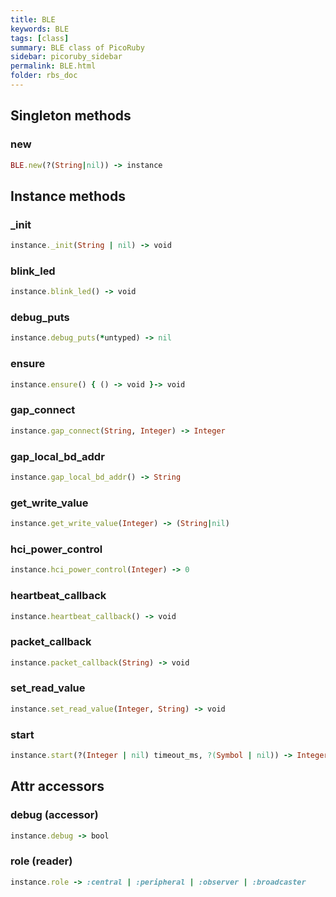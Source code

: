 ```yaml
---
title: BLE
keywords: BLE
tags: [class]
summary: BLE class of PicoRuby
sidebar: picoruby_sidebar
permalink: BLE.html
folder: rbs_doc
---
```

## Singleton methods
### new

```ruby
BLE.new(?(String|nil)) -> instance
```
## Instance methods
### _init

```ruby
instance._init(String | nil) -> void
```
### blink_led

```ruby
instance.blink_led() -> void
```
### debug_puts

```ruby
instance.debug_puts(*untyped) -> nil
```
### ensure

```ruby
instance.ensure() { () -> void }-> void
```
### gap_connect

```ruby
instance.gap_connect(String, Integer) -> Integer
```
### gap_local_bd_addr

```ruby
instance.gap_local_bd_addr() -> String
```
### get_write_value

```ruby
instance.get_write_value(Integer) -> (String|nil)
```
### hci_power_control

```ruby
instance.hci_power_control(Integer) -> 0
```
### heartbeat_callback

```ruby
instance.heartbeat_callback() -> void
```
### packet_callback

```ruby
instance.packet_callback(String) -> void
```
### set_read_value

```ruby
instance.set_read_value(Integer, String) -> void
```
### start

```ruby
instance.start(?(Integer | nil) timeout_ms, ?(Symbol | nil)) -> Integer
```
## Attr accessors
### debug (accessor)
```ruby
instance.debug -> bool
```
### role (reader)
```ruby
instance.role -> :central | :peripheral | :observer | :broadcaster
```

